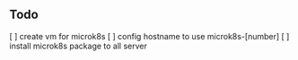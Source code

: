 ## Todo
[ ] create vm for microk8s
[ ] config hostname to use microk8s-[number]
[ ] install microk8s package to all server